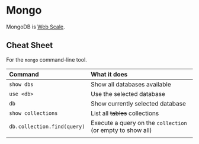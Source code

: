 # Mongo

MongoDB is [Web Scale](https://www.youtube.com/watch?v=b2F-DItXtZs).

## Cheat Sheet

For the `mongo` command-line tool.

| Command | What it does |
| :--- | :--- |
| `show dbs` | Show all databases available |
| `use <db>` | Use the selected database |
| `db` | Show currently selected database |
| `show collections` | List all ~~tables~~ collections |
| `db.collection.find(query)` | Execute a query on the `collection` \(or empty to show all\) |
|  |  |



